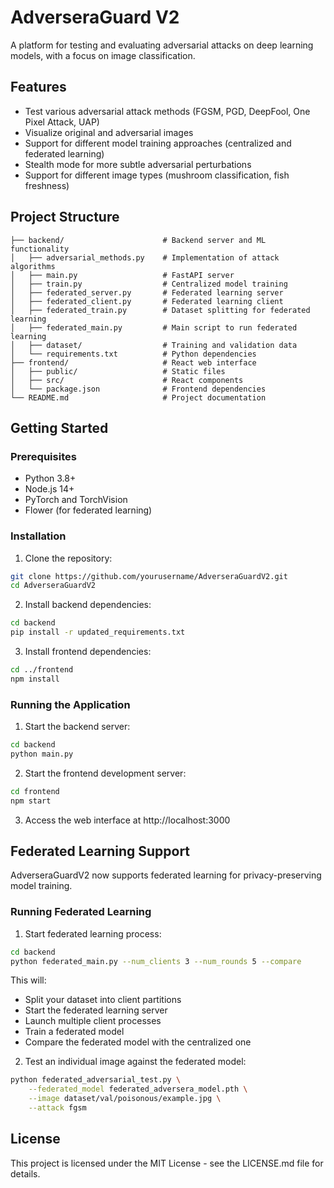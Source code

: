 # AdverseraGuard V2

A platform for testing and evaluating adversarial attacks on deep learning models, with a focus on image classification.

## Features

- Test various adversarial attack methods (FGSM, PGD, DeepFool, One Pixel Attack, UAP)
- Visualize original and adversarial images
- Support for different model training approaches (centralized and federated learning)
- Stealth mode for more subtle adversarial perturbations
- Support for different image types (mushroom classification, fish freshness)

## Project Structure

```
├── backend/                      # Backend server and ML functionality
│   ├── adversarial_methods.py    # Implementation of attack algorithms
│   ├── main.py                   # FastAPI server
│   ├── train.py                  # Centralized model training
│   ├── federated_server.py       # Federated learning server
│   ├── federated_client.py       # Federated learning client
│   ├── federated_train.py        # Dataset splitting for federated learning
│   ├── federated_main.py         # Main script to run federated learning
│   ├── dataset/                  # Training and validation data
│   └── requirements.txt          # Python dependencies
├── frontend/                     # React web interface
│   ├── public/                   # Static files
│   ├── src/                      # React components
│   └── package.json              # Frontend dependencies
└── README.md                     # Project documentation
```

## Getting Started

### Prerequisites

- Python 3.8+
- Node.js 14+
- PyTorch and TorchVision
- Flower (for federated learning)

### Installation

1. Clone the repository:

```bash
git clone https://github.com/yourusername/AdverseraGuardV2.git
cd AdverseraGuardV2
```

2. Install backend dependencies:

```bash
cd backend
pip install -r updated_requirements.txt
```

3. Install frontend dependencies:

```bash
cd ../frontend
npm install
```

### Running the Application

1. Start the backend server:

```bash
cd backend
python main.py
```

2. Start the frontend development server:

```bash
cd frontend
npm start
```

3. Access the web interface at http://localhost:3000

## Federated Learning Support

AdverseraGuardV2 now supports federated learning for privacy-preserving model training.

### Running Federated Learning

1. Start federated learning process:

```bash
cd backend
python federated_main.py --num_clients 3 --num_rounds 5 --compare
```

This will:
- Split your dataset into client partitions
- Start the federated learning server
- Launch multiple client processes
- Train a federated model
- Compare the federated model with the centralized one

2. Test an individual image against the federated model:

```bash
python federated_adversarial_test.py \
    --federated_model federated_adversera_model.pth \
    --image dataset/val/poisonous/example.jpg \
    --attack fgsm
```

## License

This project is licensed under the MIT License - see the LICENSE.md file for details.

